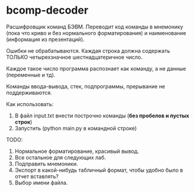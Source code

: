 # bcomp-decoder
Расшифровщик команд БЭВМ. Переводит код команды в мнемонику (пока что криво и без нормального форматирования) и наименование (информация из презентаций).

Ошибки не обрабатываются. Каждая строка должна содержать ТОЛЬКО четырехзначное шестнадцатеричное число. 

Каждое такое число программа распознает как команду, а не данные (переменные и тд).

Команды ввода-вывода, стек, подпрограммы, прерывание не поддерживаются.

Как использовать:
1. В файл input.txt внести построчно команды (**без пробелов и пустых строк**)
2. Запустить (python main.py в командной строке)

TODO: 
1. Нормальное форматирование, красивый вывод.
2. Все остальное для следующих лаб.
3. Подправить мнемоники.
4. Экспорт в какой-нибудь табличный формат, чтобы удобно было в отчет вставлять?
5. Выбор имени файла.
